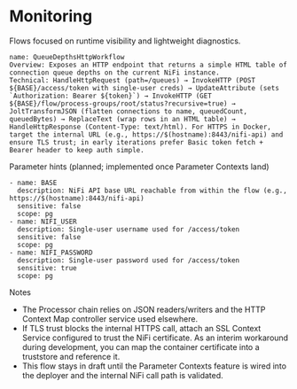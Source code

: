 # Monitoring

Flows focused on runtime visibility and lightweight diagnostics.

```nifidesc
name: QueueDepthsHttpWorkflow
Overview: Exposes an HTTP endpoint that returns a simple HTML table of connection queue depths on the current NiFi instance.
Technical: HandleHttpRequest (path=/queues) → InvokeHTTP (POST ${BASE}/access/token with single-user creds) → UpdateAttribute (sets `Authorization: Bearer ${token}`) → InvokeHTTP (GET ${BASE}/flow/process-groups/root/status?recursive=true) → JoltTransformJSON (flatten connections to name, queuedCount, queuedBytes) → ReplaceText (wrap rows in an HTML table) → HandleHttpResponse (Content-Type: text/html). For HTTPS in Docker, target the internal URL (e.g., https://$(hostname):8443/nifi-api) and ensure TLS trust; in early iterations prefer Basic token fetch + Bearer header to keep auth simple.
```

Parameter hints (planned; implemented once Parameter Contexts land)

```nifiparams
- name: BASE
  description: NiFi API base URL reachable from within the flow (e.g., https://$(hostname):8443/nifi-api)
  sensitive: false
  scope: pg
- name: NIFI_USER
  description: Single-user username used for /access/token
  sensitive: false
  scope: pg
- name: NIFI_PASSWORD
  description: Single-user password used for /access/token
  sensitive: true
  scope: pg
```

Notes
- The Processor chain relies on JSON readers/writers and the HTTP Context Map controller service used elsewhere.
- If TLS trust blocks the internal HTTPS call, attach an SSL Context Service configured to trust the NiFi certificate. As an interim workaround during development, you can map the container certificate into a truststore and reference it.
- This flow stays in draft until the Parameter Contexts feature is wired into the deployer and the internal NiFi call path is validated.

